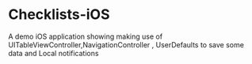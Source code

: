 # Checklists-iOS
A demo iOS application showing making use of UITableViewController,NavigationController , UserDefaults to save some data and Local notifications
